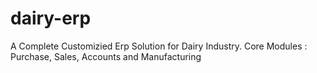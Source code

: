 # dairy-erp
A Complete Customizied Erp Solution for Dairy Industry. Core Modules : Purchase, Sales, Accounts and Manufacturing
